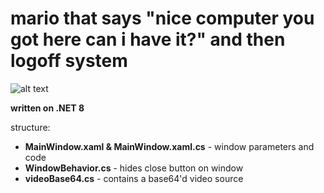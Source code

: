 ﻿# mario that says "nice computer you got here can i have it?" and then logoff system

![alt text](icon.ico "nice icon, isn't it?")

**written on .NET 8**

structure:
 - **MainWindow.xaml & MainWindow.xaml.cs** - window parameters and code
 - **WindowBehavior.cs** - hides close button on window
 - **videoBase64.cs** - contains a base64'd video source